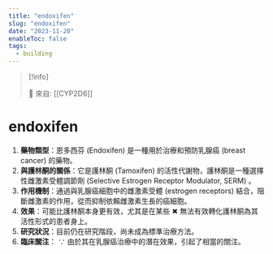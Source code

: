 ```yaml
---
title: "endoxifen"
slug: "endoxifen"
date: "2023-11-20"
enableToc: false
tags:
  - building
---
```


> [!info]
>
> 🌱 來自: [[CYP2D6]]

# endoxifen

1. **藥物類型**：恩多西芬 (Endoxifen) 是一種用於治療和預防乳腺癌 (breast cancer) 的藥物。
2. **與護林酮的關係**：它是護林酮 (Tamoxifen) 的活性代謝物，護林酮是一種選擇性雌激素受體調節劑 (Selective Estrogen Receptor Modulator, SERM) 。
3. **作用機制**：通過與乳腺癌細胞中的雌激素受體 (estrogen receptors) 結合，阻斷雌激素的作用，從而抑制依賴雌激素生長的癌細胞。
4. **效果**：可能比護林酮本身更有效，尤其是在某些 ✖ 無法有效轉化護林酮為其活性形式的患者身上。
5. **研究狀況**：目前仍在研究階段，尚未成為標準治療方法。
6. **臨床關注**： ∵ 由於其在乳腺癌治療中的潛在效果，引起了相當的關注。
